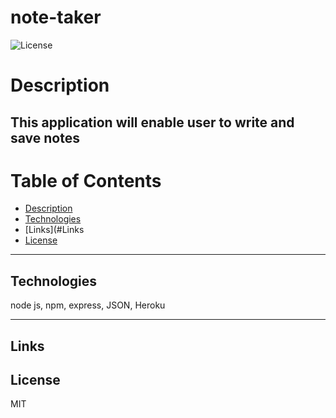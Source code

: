 # note-taker
![License](https://img.shields.io/badge/License-MIT-purple)

# Description 
This application will enable user to write and save notes
---
# Table of Contents 

  - [Description](#Description)
  - [Technologies](#Technologies)
  - [Links](#Links
  - [License](#License)

---

## Technologies
node js, npm, express, JSON, Heroku

---

## Links

## License
MIT